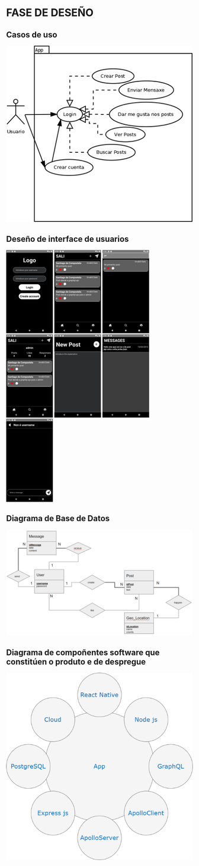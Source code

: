 # FASE DE DESEÑO

## Casos de uso

<img src="../img/casos_uso.png" alt="Casos de Uso"/>

## Deseño de interface de usuarios

<img src="../img/LoginScreen.png" alt="Login Screen" width="25%" heigth="25%"/>

<img src="../img/HomeScreen.png" alt="Home Screen" width="25%" heigth="25%"/>

<img src="../img/SearchScreen.png" alt="Search Screen" width="25%" heigth="25%"/>

<img src="../img/ProfileScreen.png" alt="Profile Screen" width="25%" heigth="25%"/>

<img src="../img/AddPostScreen.png" alt="Login Screen" width="25%" heigth="25%"/>

<img src="../img/ChatsScreen.png" alt="Login Screen" width="25%" heigth="25%"/>

<img src="../img/ChatScreen.png" alt="Login Screen" width="25%" heigth="25%"/>

## Diagrama de Base de Datos

![Entidade Relación](../img/E-R.png)

## Diagrama de compoñentes software que constitúen o produto e de despregue

<img src="../img/componhentes.png" alt="Compoñentes"/>
